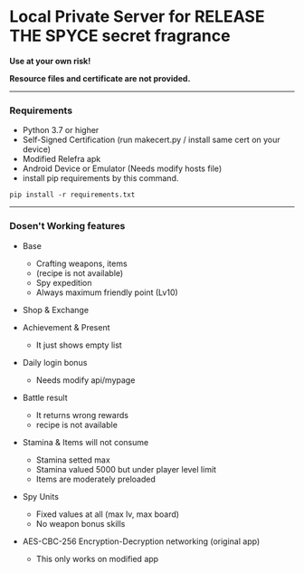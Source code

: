 # Local Private Server for RELEASE THE SPYCE secret fragrance

**Use at your own risk!**

**Resource files and certificate are not provided.**

---

### Requirements

- Python 3.7 or higher
- Self-Signed Certification (run makecert.py / install same cert on your device)
- Modified Relefra apk
- Android Device or Emulator (Needs modify hosts file)
- install pip requirements by this command. 
```
pip install -r requirements.txt
```

---

### Dosen't Working features

- Base
  + Crafting weapons, items
  + (recipe is not available)
  + Spy expedition
  + Always maximum friendly point (Lv10)

- Shop & Exchange

- Achievement & Present
  + It just shows empty list

- Daily login bonus
  + Needs modify api/mypage

- Battle result
  + It returns wrong rewards
  + recipe is not available

- Stamina & Items will not consume
  + Stamina setted max
  + Stamina valued 5000 but under player level limit
  + Items are moderately preloaded

- Spy Units
  + Fixed values at all (max lv, max board)
  + No weapon bonus skills
  
- AES-CBC-256 Encryption-Decryption networking (original app)
  + This only works on modified app
